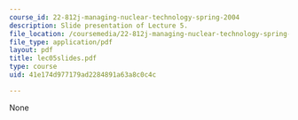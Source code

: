 ```yaml
---
course_id: 22-812j-managing-nuclear-technology-spring-2004
description: Slide presentation of Lecture 5.
file_location: /coursemedia/22-812j-managing-nuclear-technology-spring-2004/41e174d977179ad2284891a63a8c0c4c_lec05slides.pdf
file_type: application/pdf
layout: pdf
title: lec05slides.pdf
type: course
uid: 41e174d977179ad2284891a63a8c0c4c

---
```

None